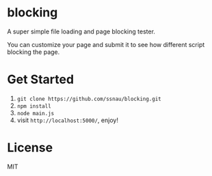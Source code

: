 blocking
========

A super simple file loading and page blocking tester.

You can customize your page and submit it to see how different script blocking the page.


Get Started
========

1. `git clone https://github.com/ssnau/blocking.git`
2. `npm install`
3. `node main.js`
4. visit `http://localhost:5000/`, enjoy!

License
=====
MIT
